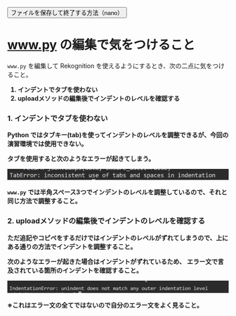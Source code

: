 <button type="button" onclick="window.location.href='https://b2211590.github.io/kaitaishinsho/command/nano'">ファイルを保存して終了する方法（nano）</button>

# www.py の編集で気をつけること

`www.py` を編集して Rekognition を使えるようにするとき、次の二点に気をつけること。

<b>

1. インデントでタブを使わない
2. uploadメソッドの編集後でインデントのレベルを確認する


### 1. インデントでタブを使わない

Python ではタブキー(tab)を使ってインデントのレベルを調整できるが、今回の演習環境では使用できない。

タブを使用すると次のようなエラーが起きてしまう。

![taberror](../nakanishi/taberror.png)

`www.py` では**半角スペース3つ**でインデントのレベルを調整しているので、それと同じ方法で調整すること。


### 2. uploadメソッドの編集後でインデントのレベルを確認する

ただ追記やコピペをするだけではインデントのレベルがずれてしまうので、上にある通りの方法でインデントを調整すること。

次のようなエラーが起きた場合はインデントがずれているため、
エラー文で言及されている箇所のインデントを確認すること。

![taberror](../nakanishi/indentationerror.png)

※これはエラー文の全てではないので自分のエラー文をよく見ること。